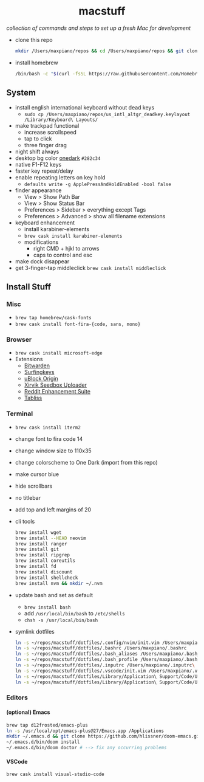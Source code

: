 <h1 align='center'>macstuff</h1>

_collection of commands and steps to set up a fresh Mac for development_

- clone this repo

  ```bash
  mkdir /Users/maxpiano/repos && cd /Users/maxpiano/repos && git clone https://github.com/maxpiano/macstuff.git
  ```

- install homebrew

  ```bash
  /bin/bash -c "$(curl -fsSL https://raw.githubusercontent.com/Homebrew/install/master/install.sh)"
  ```

## System

- install english international keyboard without dead keys
  - `sudo cp /Users/maxpiano/repos/us_intl_altgr_deadkey.keylayout /Library/Keyboard\ Layouts/`
- make trackpad functional
  - increase scrollspeed
  - tap to click
  - three finger drag
- night shift always
- desktop bg color [onedark](https://github.com/joshdick/onedark.vim) `#282c34`
- native F1-F12 keys
- faster key repeat/delay
- enable repeating letters on key hold
  - `defaults write -g ApplePressAndHoldEnabled -bool false`
- finder appearance
  - View > Show Path Bar
  - View > Show Status Bar
  - Preferences > Sidebar > everything except Tags
  - Preferences > Advanced > show all filename extensions
- keyboard enhancement
  - install karabiner-elements
  - `brew cask install karabiner-elements`
  - modifications
    - right CMD + hjkl to arrows
    - caps to control and esc
- make dock disappear
- get 3-finger-tap middleclick
  `brew cask install middleclick`

## Install Stuff

### Misc

- `brew tap homebrew/cask-fonts`
- `brew cask install font-fira-{code, sans, mono}`

### Browser

- `brew cask install microsoft-edge`
- Extensions
  - [Bitwarden](https://chrome.google.com/webstore/detail/bitwarden-free-password-m/nngceckbapebfimnlniiiahkandclblb)
  - [Surfingkeys](https://chrome.google.com/webstore/detail/surfingkeys/gfbliohnnapiefjpjlpjnehglfpaknnc)
  - [uBlock Origin](https://chrome.google.com/webstore/detail/ublock-origin/cjpalhdlnbpafiamejdnhcphjbkeiagm)
  - [Xirvik Seedbox Uploader](https://chrome.google.com/webstore/detail/xirvik-torrent-to-seedbox/gljdkkichjgocpdmiaachhlfccddcjgb)
  - [Reddit Enhancement Suite](https://chrome.google.com/webstore/detail/reddit-enhancement-suite/kbmfpngjjgdllneeigpgjifpgocmfgmb)
  - [Tabliss](https://chrome.google.com/webstore/detail/tabliss-a-beautiful-new-t/hipekcciheckooncpjeljhnekcoolahp)

### Terminal

- `brew cask install iterm2`
- change font to fira code 14
- change window size to 110x35
- change colorscheme to One Dark (import from this repo)
- make cursor blue
- hide scrollbars
- no titlebar
- add top and left margins of 20
- cli tools

  ```bash
  brew install wget
  brew install --HEAD neovim
  brew install ranger
  brew install git
  brew install ripgrep
  brew install coreutils
  brew install fd
  brew install discount
  brew install shellcheck
  brew install nvm && mkdir ~/.nvm
  ```

- update bash and set as default
  - `brew install bash`
  - add `/usr/local/bin/bash` to `/etc/shells`
  - `chsh -s /usr/local/bin/bash`
- symlink dotfiles

  ```bash
  ln -s ~/repos/macstuff/dotfiles/.config/nvim/init.vim /Users/maxpiano/.config/nvim/init.vim
  ln -s ~/repos/macstuff/dotfiles/.bashrc /Users/maxpiano/.bashrc
  ln -s ~/repos/macstuff/dotfiles/.bash_aliases /Users/maxpiano/.bash_aliases
  ln -s ~/repos/macstuff/dotfiles/.bash_profile /Users/maxpiano/.bash_profile
  ln -s ~/repos/macstuff/dotfiles/.inputrc /Users/maxpiano/.inputrc\
  ln -s ~/repos/macstuff/dotfiles/.vscode/init.vim /Users/maxpiano/.vscode/init.vim
  ln -s ~/repos/macstuff/dotfiles/Library/Application\ Support/Code/User/settings.json ~/Library/Application\ Support/Code/User/settings.json
  ln -s ~/repos/macstuff/dotfiles/Library/Application\ Support/Code/User/keybindings.json ~/Library/Application\ Support/Code/User/keybindings.json
  ```

### Editors

#### (optional) Emacs

```bash
brew tap d12frosted/emacs-plus
ln -s /usr/local/opt/emacs-plus@27/Emacs.app /Applications
mkdir ~/.emacs.d && git clone https://github.com/hlissner/doom-emacs.git ~/.emacs.d
~/.emacs.d/bin/doom install
~/.emacs.d/bin/doom doctor # --> fix any occurring problems
```

#### VSCode

`brew cask install visual-studio-code`
